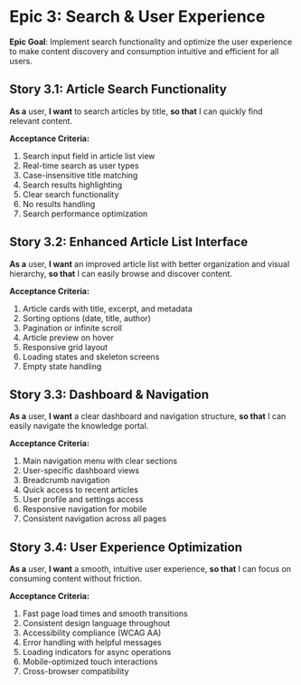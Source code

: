 # Epic 3: Search & User Experience

**Epic Goal**: Implement search functionality and optimize the user experience to make content discovery and consumption intuitive and efficient for all users.

## Story 3.1: Article Search Functionality

**As a** user,
**I want** to search articles by title,
**so that** I can quickly find relevant content.

**Acceptance Criteria:**
1. Search input field in article list view
2. Real-time search as user types
3. Case-insensitive title matching
4. Search results highlighting
5. Clear search functionality
6. No results handling
7. Search performance optimization

## Story 3.2: Enhanced Article List Interface

**As a** user,
**I want** an improved article list with better organization and visual hierarchy,
**so that** I can easily browse and discover content.

**Acceptance Criteria:**
1. Article cards with title, excerpt, and metadata
2. Sorting options (date, title, author)
3. Pagination or infinite scroll
4. Article preview on hover
5. Responsive grid layout
6. Loading states and skeleton screens
7. Empty state handling

## Story 3.3: Dashboard & Navigation

**As a** user,
**I want** a clear dashboard and navigation structure,
**so that** I can easily navigate the knowledge portal.

**Acceptance Criteria:**
1. Main navigation menu with clear sections
2. User-specific dashboard views
3. Breadcrumb navigation
4. Quick access to recent articles
5. User profile and settings access
6. Responsive navigation for mobile
7. Consistent navigation across all pages

## Story 3.4: User Experience Optimization

**As a** user,
**I want** a smooth, intuitive user experience,
**so that** I can focus on consuming content without friction.

**Acceptance Criteria:**
1. Fast page load times and smooth transitions
2. Consistent design language throughout
3. Accessibility compliance (WCAG AA)
4. Error handling with helpful messages
5. Loading indicators for async operations
6. Mobile-optimized touch interactions
7. Cross-browser compatibility 